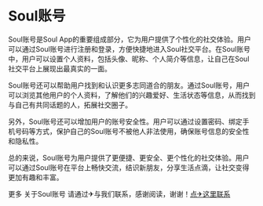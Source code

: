 # Soul账号

Soul账号是Soul App的重要组成部分，它为用户提供了个性化的社交体验。用户可以通过Soul账号进行注册和登录，方便快捷地进入Soul社交平台。在Soul账号中，用户可以设置个人资料，包括头像、昵称、个人简介等信息，让自己在Soul社交平台上展现出最真实的一面。

Soul账号还可以帮助用户找到和认识更多志同道合的朋友。通过Soul账号，用户可以浏览其他用户的个人资料，了解他们的兴趣爱好、生活状态等信息，从而找到与自己有共同话题的人，拓展社交圈子。

另外，Soul账号还可以增加用户的账号安全性。用户可以通过设置密码、绑定手机号码等方式，保护自己的Soul账号不被他人非法使用，确保账号信息的安全性和隐私性。

总的来说，Soul账号为用户提供了更便捷、更安全、更个性化的社交体验。用户可以通过Soul账号在平台上畅快交流，结识新朋友，分享生活点滴，让社交变得更加有趣和丰富。

更多 关于Soul账号 请通过✈与我们联系，感谢阅读，谢谢！[点✈这里联系](https://t.me/lianmeng09)